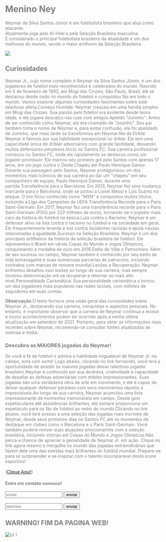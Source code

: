 <!DOCTYPE html>
<html>
<head>
  <title>meusite</title>
  <style>

    h1 {
    text-align: center; 
    display: block;
    padding: 10px;
    border: solid black 4px;
      box-shadow: 5px 5px 10px rgba(10,10,10,10.0);
      border-radius: 30px;
    
}

 p {
    border: solid black 2px;
    border-radius: 20px;
    font-size: 18px;
   box-shadow: 5px 5px 10px rgba(10,10,10,10.0);
    padding: 10px;
   
  }
  
  
  
  
  

  
 .img1 {
   box-shadow: 5px 5px 10px rgba(10,10,10,10.0);
   border-radius: 20px;
   width: 250px;
   height: 290px;
   border: solid red 3px;
   display: block;
   margin-right: auto;
   margin-left: auto;
   
 }
  
  .img2 {
    border: solid blue 4px;
    height: 160px;
    border-radius: 20px;
    box-shadow: 5px 5px 10px rgba(10,10,10,10.0);
    display: block;
    margin-left: auto;
    margin-right: auto;
    
  }
   
  h2 {
    display: block;
    border: solid black 3px;
    text-align: center;
    border-radius: 20px;
    box-shadow: 5px 5px 10px rgba(10,10,10,10.0);
    color: red;
    
  }
  
  h3 {
    display: block;
    border: solid black 2px;
    text-align: center;
    border-radius: 20px; 
    font-size: 22px;
    box-shadow: 5px 5px 10px rgba(10,10,10,10.0);
  }
  
  h4 {
    border: solid black 3px;
    text-align: center;
    border-radius: 20px;
    padding: 10px;
    box-shadow: 5px 5px 10px rgba(10,10,10,10.0);
    margin-right: 10px;
    margin-left: 10px;
    font-size: 20px;
    
  }
  
  div {
    display: block;
    
    margin-left: auto;
   border: solid black 3px;
    border-radius: 10px;
    padding: 10px;
    text-align: center;
    right: 10px;
    height: 60px;
    box-shadow: 5px 5px 10px rgba(10,10,10,10.0);
    
    
  }
  
  input {
    border-radius: 10px;
  }
    body {
      color: gray;
      
    }
  
  button {
    border-radius: 10px;
  }
    
    
    
  
  

  
  
  
  
  
    
  </style>
</head>
<body>
  <h1>Menino Ney</h1>
  <p>Neymar da Silva Santos Júnior é um futebolista brasileiro que atua como atacante.<br> Atualmente joga pelo Al-Hilal e pela Seleção Brasileira masculina.<br> É considerado o principal futebolista brasileiro da atualidade e um dos melhores do mundo, sendo o maior artilheiro da Seleção Brasileira</p>
  <img class="img1" src="/storage/emulated/0/Download/images (1).jpeg">
    
  <br>
   
  <h2>Curiosidades</h2>
  <p>
  Neymar Jr., cujo nome completo é Neymar da Silva Santos Júnior, é um dos jogadores de futebol mais reconhecidos e celebrados do mundo. Nascido em 5 de fevereiro de 1992, em Mogi das Cruzes, São Paulo, Brasil, ele se destacou desde cedo no mundo do futebol e conquistou fãs em todo o mundo. Vamos explorar algumas curiosidades fascinantes sobre este talentoso atleta.Começo Humilde: Neymar
  cresceu em uma família simples em Mogi das Cruzes. Sua paixão pelo futebol era evidente desde tenra idade, e ele
  jogava descalço nas ruas com amigos.Apelido "Juninho":
  Antes de ser conhecido como Neymar, ele era chamado de "Juninho". Seu pai também tinha o nome de Neymar e, para evitar confusão, ele foi apelidado de Juninho, que mais tarde se transformou em Neymar.Rei da Drible: Neymar é famoso por sua habilidade excepcional no drible. Ele tem uma capacidade única de driblar adversários com grande facilidade, deixando muitos defensores perplexos.Início no Santos FC: Sua carreira profissional começou no Santos FC, onde ele rapidamente se destacou como um jogador promissor. Ele marcou seu primeiro gol pelo Santos com apenas 17 anos, em um jogo contra o Oeste.Chapéu em Paulo Henrique Ganso: Durante sua passagem pelo Santos, Neymar protagonizou um dos momentos mais icônicos de sua carreira ao dar um "chapéu" em seu companheiro de equipe, Paulo Henrique Ganso, durante uma partida.Transferência para o Barcelona: Em 2013, Neymar fez uma mudança marcante para o Barcelona, onde se juntou a Lionel Messi e Luis Suárez no ataque. O trio ficou conhecido como "MSN" e conquistou muitos títulos, incluindo a Liga dos Campeões da UEFA.Transferência Recorde para o Paris Saint-Germain: Em 2017, Neymar fez uma transferência recorde para o Paris Saint-Germain (PSG) por 222 milhões de euros, tornando-se o jogador mais caro da história do futebol na época.Luta contra o Racismo: Neymar é um defensor ativo na luta contra o racismo no futebol e na sociedade em geral. Ele frequentemente levanta a voz contra incidentes racistas e apoia causas relacionadas à igualdade.Sucesso na Seleção Brasileira: Neymar é um dos principais artilheiros da história da seleção brasileira de futebol. Ele representou o Brasil em várias Copas do Mundo e Jogos Olímpicos, conquistando a medalha de ouro em 2016.Estilo de Vida e Patrocínios: Além de seu sucesso no campo, Neymar também é conhecido por seu estilo de vida extravagante e suas numerosas parcerias de patrocínio, incluindo contratos com marcas de renome mundial.Lesões e Recuperação: Neymar enfrentou desafios com lesões ao longo de sua carreira, mas sempre mostrou determinação em se recuperar e retornar ao mais alto nível.Personalidade Carismática: Sua personalidade carismática o tornou um dos jogadores mais populares nas redes sociais, com milhões de seguidores 
  em suas contas.</p>
  <p></p>
  

  
<p><strong>Observação:</strong>O texto fornece uma visão geral das curiosidades sobre Neymar Jr., destacando sua carreira, conquistas e aspectos pessoais. No entanto, é importante observar que a carreira de Neymar continua a evoluir e novos acontecimentos podem ter ocorrido após a minha última atualização em setembro de 2021. Portanto, para obter as informações mais recentes sobre Neymar, recomenda-se consultar fontes atualizadas de notícias e mídia.</p>
  <h3>Descubra as <strong>MAIORES</strong> jogadas do <strong>Neymar!</strong></h3>
  <p>Se você é fã de futebol e admira a habilidade inigualável de Neymar Jr. no campo, está com sorte! Logo abaixo, clicando no link fornecido, você terá a oportunidade de assistir às maiores jogadas desse talentoso jogador brasileiro.Neymar é conhecido por sua destreza, criatividade e capacidade de desafiar as defesas adversárias com dribles impressionantes. Suas jogadas são uma verdadeira obra de arte em movimento, e ele é capaz de deixar qualquer defensor perplexo com seus movimentos rápidos e imprevisíveis.Ao longo de sua carreira, Neymar acumulou uma lista impressionante de momentos memoráveis em campo. Desde gols espetaculares até assistências brilhantes, ele sempre proporciona um espetáculo para os fãs de futebol ao redor do mundo.Clicando no link abaixo, você terá acesso a uma seleção das jogadas mais incríveis de Neymar, desde seus primeiros dias no Santos FC até os momentos de destaque em clubes como o Barcelona e o Paris Saint-Germain. Você também poderá reviver suas atuações emocionantes com a seleção brasileira, incluindo vitórias em Copas do Mundo e Jogos Olímpicos.Não perca a chance de apreciar a genialidade de Neymar Jr. em ação. Clique no link agora mesmo e mergulhe no mundo das jogadas extraordinárias que fazem dele uma das estrelas mais brilhantes do futebol mundial. Prepare-se para se surpreender e se inspirar com o talento incomparável deste ícone esportivo!
    <br>
    <br>(<a href="https://www.google.com/url?sa=t&source=web&rct=j&opi=89978449&url=https://m.youtube.com/watch%3Fv%3DLo8rq75REPU&ved=2ahUKEwiD_5Tgq9GBAxXZs5UCHbiCDbsQwqsBegQIERAG&usg=AOvVaw1K1JNKqcB3G8QZg_vdBcWD">Clique Aqui!</a>)</p>
  
  
  
  
  <h4>Entre em contato conosco!</h4>
  
  <div>
  <input placeholder="email" type="email"> <button>enviar</button>
  <br>
  <br> 
  <input placeholder="telefone" type="number">
  <button>enviar</button>
  </div>
  
  <h2>WARNING! FIM DA PAGINA WEB!</h2>
  <img class="img2" src="/storage/emulated/0/Download/images.jpeg" alt="id 1">
  
  
  
</body>
</html>
